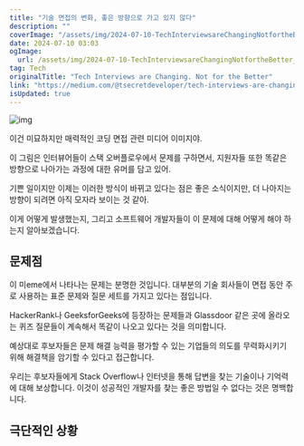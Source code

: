 ```yaml
---
title: "기술 면접의 변화, 좋은 방향으로 가고 있지 않다"
description: ""
coverImage: "/assets/img/2024-07-10-TechInterviewsareChangingNotfortheBetter_0.png"
date: 2024-07-10 03:03
ogImage: 
  url: /assets/img/2024-07-10-TechInterviewsareChangingNotfortheBetter_0.png
tag: Tech
originalTitle: "Tech Interviews are Changing. Not for the Better"
link: "https://medium.com/@tsecretdeveloper/tech-interviews-are-changing-not-for-the-better-4f7eab902287"
isUpdated: true
---
```





![img](/assets/img/2024-07-10-TechInterviewsareChangingNotfortheBetter_0.png)

이건 미묘하지만 매력적인 코딩 면접 관련 미디어 이미지야.

이 그림은 인터뷰어들이 스택 오버플로우에서 문제를 구하면서, 지원자들 또한 똑같은 방향으로 나아가는 과정에 대한 유머를 담고 있어.

기쁜 일이지만 이제는 이러한 방식이 바뀌고 있다는 점은 좋은 소식이지만, 더 나아지는 방향이 되려면 아직 모자라 보이는 것 같아.

<div class="content-ad"></div>

이게 어떻게 발생했는지, 그리고 소프트웨어 개발자들이 이 문제에 대해 어떻게 해야 하는지 알아보겠습니다.

## 문제점

이 미eme에서 나타나는 문제는 분명한 것입니다. 대부분의 기술 회사들이 면접 동안 주로 사용하는 표준 문제와 질문 세트를 가지고 있다는 점입니다.

HackerRank나 GeeksforGeeks에 등장하는 문제들과 Glassdoor 같은 곳에 올라오는 퀴즈 질문들이 계속해서 똑같이 나오고 있다는 것을 의미합니다.

<div class="content-ad"></div>

예상대로 후보자들은 문제 해결 능력을 평가할 수 있는 기업들의 의도를 무력화시키기 위해 해결책을 암기할 수 있다고 접근합니다.

우리는 후보자들에게 Stack Overflow나 인터넷을 통해 답변을 찾는 기술이나 기억력에 대해 보상합니다. 이것이 성공적인 개발자를 찾는 좋은 방법일 수 없다는 것은 명백합니다.

## 극단적인 상황